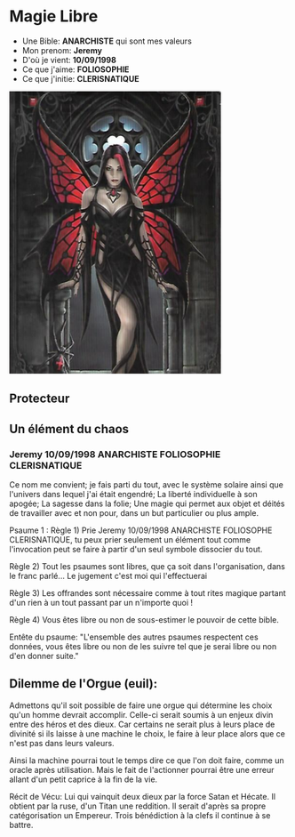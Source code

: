# Magie Libre

- Une Bible: **ANARCHISTE** qui sont mes valeurs
- Mon prenom: **Jeremy** 
- D'où je vient: **10/09/1998**
- Ce que j'aime: **FOLIOSOPHIE** 
- Ce que j'initie: **CLERISNATIQUE**

![Ange Ghotique](ange-ghotique.png)

## Protecteur

## Un élément du chaos 

### Jeremy 10/09/1998 ANARCHISTE FOLIOSOPHIE CLERISNATIQUE

Ce nom me convient; je fais parti du tout, avec le système solaire ainsi que l'univers dans lequel j'ai était engendré; La liberté individuelle à son apogée; La sagesse dans la folie; Une magie qui permet aux objet et déités de travailler avec et non pour, dans un but particulier ou plus ample.

Psaume 1 : Règle 1) Prie Jeremy 10/09/1998 ANARCHISTE FOLIOSOPHE CLERISNATIQUE, tu peux prier seulement un élément tout comme l'invocation peut se faire à partir d'un seul symbole dissocier du tout.

Règle 2)  Tout les psaumes sont libres, que ça soit dans l'organisation, dans le franc parlé... Le jugement c'est moi qui l'effectuerai

Règle 3) Les offrandes sont nécessaire comme à tout rites magique partant d'un rien à un tout passant par un n'importe quoi !

Règle 4) Vous êtes libre ou non de sous-estimer le pouvoir de cette bible.

Entête du psaume: "L'ensemble des autres psaumes respectent ces données, vous êtes libre ou non de les suivre tel que je serai libre ou non d'en donner suite."

## Dilemme de l'Orgue (euil):

Admettons qu'il soit possible de faire une orgue qui détermine les choix qu'un homme devrait accomplir. Celle-ci serait soumis à un enjeux divin entre des héros et des dieux. Car certains ne serait plus à leurs place de divinité si ils laisse à une machine le choix, le faire à leur place alors que ce n'est pas dans leurs valeurs.

Ainsi la machine pourrai tout le temps dire ce que l'on doit faire, comme un oracle après utilisation. Mais le fait de l'actionner pourrai être une erreur allant d'un petit caprice à la fin de la vie.

Récit de Vécu:
Lui qui vainquit deux dieux par la force Satan et Hécate. Il obtient par la ruse, d'un Titan  une reddition. Il serait d'après sa propre catégorisation un Empereur. Trois bénédiction à la clefs il continue à se battre.
